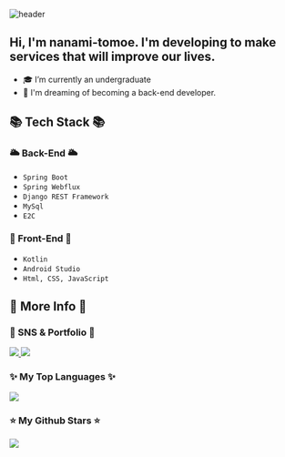 ![header](https://capsule-render.vercel.app/api?type=waving&height=300&text=nanami-tomoe%20&desc=Github&color=auto)

Hi, I'm nanami-tomoe. I'm developing to make services that will improve our lives.
---
- 🎓 I’m currently an undergraduate
- 💭 I'm dreaming of becoming a back-end developer.

## 📚 Tech Stack 📚

### 🌥️ Back-End 🌥️
- `Spring Boot `
- `Spring Webflux `
- `Django REST Framework `
- `MySql`
- `E2C` 

### 🚀 Front-End 🚀
- `Kotlin` <br>
- `Android Studio` <br>
- `Html, CSS, JavaScript` <br>

## 🤔 More Info 🤔

### 🎨 SNS & Portfolio 🎨 <br>

<a href="https://velog.io/@hh7141/posts">
	<img src="https://img.shields.io/badge/velog-20C997?style=for-the-badge&logo=velog&logoColor=white"/>
</a>

<a href="mailto:npnp123npnp123@gmail.com">
	<img src="https://img.shields.io/badge/gmail-EA4335?style=for-the-badge&logo=gmail&logoColor=white"/>
</a>


### ✨ My Top Languages ✨

<div>
	<img src="https://github-readme-stats.vercel.app/api/top-langs/?username=nanami-tomoe&layout=compact">
</div>

### ⭐️ My Github Stars ⭐️

<div>
	<img src="https://github-readme-stats.vercel.app/api?username=nanami-tomoe&show_icons=true">
</div>

